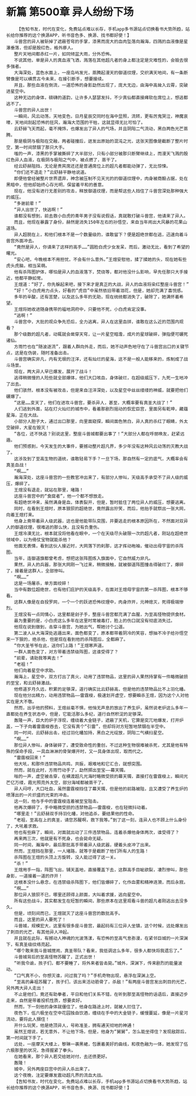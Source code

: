 # 新篇 第500章 异人纷纷下场
        【告知书友，时代在变化，免费站点难以长存，手机app多书源站点切换看书大势所趋，站长给你推荐的这个换源APP，听书音色多、换源、找书都好使！】
       斗兽宫的异人被斩掉了遮蔽苍穹的手掌，漆黑而庞大的血肉坠落向瀚海，四溅的血液像是星瀑垂落，但却是殷红色，格外瘆人。
       整片天地间都赤红一片，如同倾盆大雨，分外恐怖。
       不说其他，单是异人的真血液飞洒，溅落在其他超凡者的身上都注定是灾难性的，会毁去很多强者。
       大海深处，蓝色水面上，一座岛屿发光，蒸腾起漫天的御道纹理，交织满天地间，有一条断臂像是可以横贯古今未来，在接引断手，想要接续。
       并且，那些血液在倒流，一道恐怖的身影勐然出现了，庞大无边，由海中高耸入云霄，突破进星空中。
       这种无边的身体，磅礴的道韵，让许多人瑟瑟发抖，不少真仙都直接瘫软在席位上，想逃都逃不了。
       斗兽宫的异人出世！
       一瞬间，风云动荡，天地变色，日月星辰交同时在海中显照，流转，更有厉鬼哭泣，神魔哀嚎，天地间刮起恐怖的狂风，瀚海大范围的干枯，这就显得无比可怕了。
       云舒赫飞天而起，毫不掩饰，也爆发出了异人的气场，并且阴阳二气流动，黑白两色光芒蒸腾。
       那是极阴与极阳在交融，两者碰撞后，迸发出原始的混沌之光，这张天图像是截断了整片时空，第一时间禁锢了那只大手。
       嗤的一声，漆黑的手掌被撕碎了大半部分，只有小部分被那只断臂继续上，而漫天飞溅的殷红色异人血液，在极阴与极阳之气中，被点燃了，蒸干了。
       经云舒赫阻挡，无论是贵宾席还还是普通席位上的超凡者都能动弹了，无比惊悚。
       “你们还不退走？”云舒赫平静地说道。
       即便他曾经被整片世界遗弃，神念被压制不见天光的的御道纹理中，肉身被商毅占据，处在黑暗中，但他却始终心存光明，保留着平和的善意。
       现在，他没有进行无差别的攻击，释放御道纹理，而是帮这些人挡住了斗兽宫深处那种强大的威压。
       “多谢前辈！”
       “异人出世了，快逃啊！”
       谁都没有想到，前去救小白虎的青年男子没有说假话，真就敢打破斗兽宫，他请来了异人。
       而且，他现在暴露了身份，赫然是消失150年左右的孙悟空，来自当年闹出大风暴的花果山道场。
       异人超脱在上，和他们根本不是一个数量级的，谁敢留下？便是超绝世都在逃，迅速向着斗兽宫外面冲去。
       “竟然是异人，你请来了这样的高手……”圆脸白虎少女发呆，而后，激动无比，看到了希望的曙光。
       “安心吧，今晚根本不用担忧，不会有什么意外。”王煊安慰他，揉了揉她的头，现在她有些虎头虎脑，相当呆萌。
       他有杀阵图护体，哪怕是异人的血液落下，焚烧等，都对他没什么影响，早先任那只大手接近，他都平静如常。
       王煊道：“好了，你先躲起来吧，接下来才是真正的大战，异人的血液将染红整座斗兽宫！”
       “好！”小白虎用力点头，好看的“虎目”中虽然依旧带着泪花，但是，她却充满了喜悦感。
       多年的辛酸，还有苦楚，以及这么多年的无助，现在统统都消失了，破除了，她满怀着希望。
       王煊将她收进随身携带的福地洞府中，只要他不死，小白虎肯定没事。
       “逃啊！”
       斗兽宫中，大批的观众争先恐后，全力逃离，异人在这里血拼，谁敢在这么近的范围内观看？
       那个级数的超凡者，动辄就会凿穿天穹，让一片星空暗澹，成片的星球破碎，弹指便可碾死诸仙。
       方雨竹也在“随波逐流”，跟着人群向外走，而后，她不动声色地守在了斗兽宫出口的关键节点，这是在伪装，随时准备出击。
       斗兽宫确实非凡，内有无垠的汪洋，还有灿烂的星海，这不是一般人能移来的，炼制成了战斗场景。
       现在，两大异人早已爆发，展开了战斗！
       逃得稍微慢的人险些就全部爆体，他们大口咳血，身体破烂，在超级威压下，九死一生地冲了出去。
       他们骇然，根本没有被攻击，但是来自汪洋深处，以及星空中丝丝缕缕的神威，就要把他们碾爆了。
       “这是……变天了，他们在进攻斗兽宫，要杀异人，甚至，大概率要有真圣大战了！”
       人们逃到外面，站在灯火灿烂的城市中，看着那剧烈摇动的恢宏巨宫，里面另有乾坤，藏蕴星海，正在大战。
       小部分人胆子大，通过出口那里，向里面窥探，瞬间面色煞白，异人真的杀红了眼睛，外太空破碎，大星在毁灭！
       “各位，还不快逃？别说这里，整座斗兽城都要出事了！”大部分人都在呼朋唤友，赶紧远遁。
       他们预感到，今天发生的大事件，要撼动整片超凡界，多少年没有这种风云动荡的灭教大战了。
       这涉及到了至高生物的道统，谁敢轻易下手？一旦下场，那自然有一定的底气，大概率会有真圣血战！
       “啊……”
       瀚海深处，这座斗兽宫的一些教官冲出来了，有部分人惨叫，天级高手承受不了异人级的威压，爆碎了。
       王煊没有退走，就站在那里，堵路！
       这座斗兽宫中的“食腐者”，他一个都不想放走。
       有超绝世冲来，虽然满身是血，体表裂开，但是，暂时抵住了两位异人的威压，想要逃离。
       同时，在看到王煊时，原本狼狈的超绝世，竟然露出狞笑，而后，他抬手就祭出一张大网，向着王煊打来。
       他身上竟带着异人级武器，这也是他能带队突围，并要逃走的根本原因所在，不然面对双异人的御道纹理，很难逃的那么快，且没有负重伤。
       王煊冷漠无比，根本就没将他看在眼中，一个在天级尽头破限一次的超凡者，刚站在超绝世领域中，以为倚仗宝物就能杀他？
       他面无表情，看到这伙人接近时，大网落下的刹那，这才挥动袍袖，催动出母宇宙的杀阵图。
       当年，连御道旗都曾考虑，想把这张阵图炼入旗面中，它自然威力非凡。
       果然，异人的兵器，那张大网刚一飞过来，稍微接触，就被御道阵图撞击得破烂了，爆碎了，接着是这群人，全部惨叫。
       “啊……”
       这是一场屠杀，单方面绞碎！
       当中有数位超绝世，也有他们庇护的天级高手，在面对王煊母宇宙的第一杀阵图，根本不够看。
       这群人像是在自投罗网，一个一个的跃进恐怖纹理中，肉身炸开，元神熄灭，死得极端惨烈。
       王煊没有一点同情心，这里都是刽子手，整座斗兽宫都充满了血腥，为至高怪物提供食材。
       最为重要的是，小白虎这么多年在这里时常被毒打，脸上的伤口就没有彻底消失过。
       他现在说到做到，击穿斗兽宫，为她出气，帮她讨个公道。
       第二波人从大海深处逃遁出来，面色都变了，原本都带着阴冷的笑容，想抽不冷子给孙悟空来一下狠的，绝杀他，但是现在看到他的杀阵图后，全都麻了。
       “你大圣爷爷在此，送你们上路！”王煊寒声道。
       一群人面色变了，对方带着违禁级阵图，这谁受得了？
       “前辈，请助我等离去！”
       “老祖！”
       他们向着星空中求助。
       瀚海上，星空中，双方打出了真火，动用了违禁物品，这里的异人果然持掌有一件略微破损的至宝，和云舒赫激战。
       他修道岁月久远，积累的足够深，道行确实比云舒赫高，但是他的违禁物品比不上羽化幡。
       现在他分出精力，动用违禁物品——雷霆梭，极速划开虚空，想要瞬杀王煊，因为这个人对他实在是大不敬。
       然而，出乎他的预料，王煊丝毫不惧，他悄无声息的放出了养生炉，虽然说老炉这么多年一直都处在养生状态中，但是，它能活那么多纪，道行自然积淀的足够深。
       轰隆一声，巨大的炉子浮现，缠绕着大金链子，遮蔽了天机，它算是突兀地爆发，打开炉盖，一下子向着雷霆梭吞去，它没有真个“引雷”，但却将对方短暂地禁锢在半空中。
       同一时间，云舒赫出击，经过羽化幡加持，黑白之光绽放，阴阳二气横扫星空。
       “啊……”
       那位异人惨叫，身体破碎了，遭受致命性的重创，不过这种生物很难被杀死，尤其是他有特殊的保命手段，一具血淋淋的骨架爆开时，又一具身体出现，取而代之。
       “雷霆梭回来！”
       他大吼，和那件违禁物品共鸣，共振，艰难地和它汇合，就想突围。
       然而，就在此时，方雨竹动手了，勐然掷出至宝——幕天镯。
       嗡的一声，虚空被击穿，在横渡超凡光海时略微受损的幕天镯，直接打在雷霆梭上，瞬间光芒亿万缕，霞光照亮外太空，部分海域都被蒸干了。
       异人闷哼，大口吐血，虽然雷霆梭挡住了幕天镯，但是他的前路被阻，且又遭受了养生炉的喷薄出的一片炽盛的光束的冲击。
       这一刻，他与手中的雷霆梭连着被至宝阻击。
       他再次爆碎了，手中略微受损的违禁物品——雷霆梭，也在轻微抖动着。
       “哪里走！”云舒赫双手持羽化幡，对他追杀，要结果他的性命。
       “老祖，至高在上的真圣，请您苏醒啊，救下我等。”到了这一刻，连异人也不顾上什么身份了，大吼着求救。
       他也有些麻了，瞬间，对面就出动了三件违禁物品，连着杀爆他身体两次，谁受得了？
       再来两三次，他就是有不死身，也会毙命无疑。
       同一时间，瀚海中，最后那批高手带着异人级武器，硬着头皮冲了出来。
       然而，王煊挡在那里，一人堵路，就等于是截断了他们所有人的生路！
       杀阵图在王煊的头顶上方旋转，没人能过得了这一关。
       “杀！”
       王煊用手一指，阵图飞出，铺天盖地，直接覆盖下去，这群高手目眦欲裂，凄烈惨叫，那些身影，一道接着一道的炸开！
       这根本没什么悬念，在违禁级杀阵图下，他们皆爆碎了，化作血雾和精神涟漪，而后永寂。
       “啊……”
       那位异人狼狈不已，哪里还顾得上颜面，大叫着求援，逃向星空中。
       所有这些战斗，其实都发生在短暂的瞬间，那些原本在这里观看斗兽的超凡者刚逃出去没多久。
       但是，顷刻间而已，王煊就灭了这座斗兽宫的数批高手。
       而且，这里的异人要死了！
       斗兽城，规模宏大，这里有很多座斗兽宫，最起码有三位异人坐镇，这个时候，远处爆发出了刺目的光芒，有其他异人冲起。
       并且就在此际，有撼动人神魂的光波荡漾，有恐怖的至高气息弥漫，在紧邻巨城的一片深渊下，有真圣级纹络亮起。
       “哪个敢来我斗兽城搅闹，真圣带队？看来，我低调这么多年，很多人都快将我遗忘了。”
       斗兽城背后的至高怪物苏醒了，正式出世！
       “听我令谕，孩子们，都不要睡了，将外来者皆击毙。”城外，深渊下，传来剧烈的能量波动。
       “口气真不小，你想灭谁，问过我了吗？”手机奇物出现，悬浮在深渊上空。
       “至高的鼻祖苏醒了，孩子们，该出来活动筋骨了，杀敌！”有两座斗兽宫发出刺目的光芒，另外两大异人走出！
       不止是他们，竟还有助拳者，平日和他们关系不错，在听到那至高怪物的话语后，直接迈步走来，自然是带着投机性质，想要卖好。
       然而，下一刻他的身体就僵住了，他身在路途上时，就被人拦住了。
       夜色下，伍六极坐在空中花园独自饮酒，缠绕在手中的大金链子，缓慢蔓延，像是一片星河流动，要将此人捆住！
       开什么玩笑，他是绝顶异人，号称准圣，拥有通天彻地的神通！
       虽然王煊说，若无意外，不让他下场，但是，他身为“舅舅”，怎么能坐得住？发现敌踪后，第一时间就下手了。
       远处，一座摩天大楼上，黎琳一袭黑裙，包裹着美好的曲线，和夜色融为一体，她发现了伍六极那里的状况，急得握紧了拳头。
       在她看来，那个异人若交给她对付，去还债更好。
       轰隆！
       城中，另外两座巨宫中的异人杀出来了。
       这个夜晚，注定要爆发震动超凡界的流血大战。
       【告知书友，时代在变化，免费站点难以长存，手机app多书源站点切换看书大势所趋，站长给你推荐的这个换源APP，听书音色多、换源、找书都好使！】